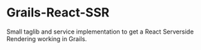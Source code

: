 # Grails-React-SSR
Small taglib and service implementation to get a React Serverside Rendering working in Grails.
